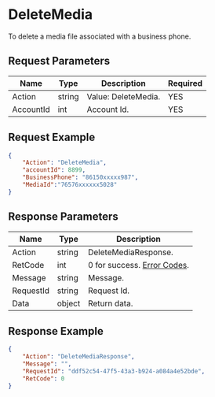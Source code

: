 # DeleteMedia
To delete a media file associated with a business phone.  
## Request Parameters
| Name      | Type   | Description | Required |
| --------- | ------ | ----------- | -------- |
| Action    | string | Value: DeleteMedia. | YES      |
| AccountId | int    | Account Id.  | YES      |


## Request Example
```json
{
    "Action": "DeleteMedia",
    "accountId": 8899,
    "BusinessPhone": "86150xxxxx987",
    "MediaId":"76576xxxxxx5028"
}
```

## Response Parameters
| Name      | Type   | Description                                           |
| --------- | ------ | ----------------------------------------------------- |
| Action    | string | DeleteMediaResponse.                                  |
| RetCode   | int    | 0 for success.  [Error Codes](./999-Enum.md#error_code). |
| Message   | string | Message.                                               |
| RequestId | string | Request Id.                                            |
| Data      | object | Return data.                                           |



## Response Example
```json
{
    "Action": "DeleteMediaResponse",
    "Message": "",
    "RequestId": "ddf52c54-47f5-43a3-b924-a084a4e52bde",
    "RetCode": 0
}
```
